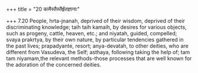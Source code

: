 +++
title = "20 कामैस्तैस्तैर्हृतज्ञानाः"

+++
7.20 People, hrta-jnanah, deprived of their wisdom, deprived of their
discriminating knowledge; taih taih kamaih, by desires for various
objects, such as progeny, cattle, heaven, etc.; and niyatah, guided,
compelled; svaya prakrtya, by their own nature, by particular tendencies
gathered in the past lives; prapadyante, resort; anya-devatah, to other
deities, who are different from Vasudeva, the Self; asthaya, following
taking the help of; tam tam niyamam,the relevant methods-those processes
that are well known for the adoration of the concerned deities.
